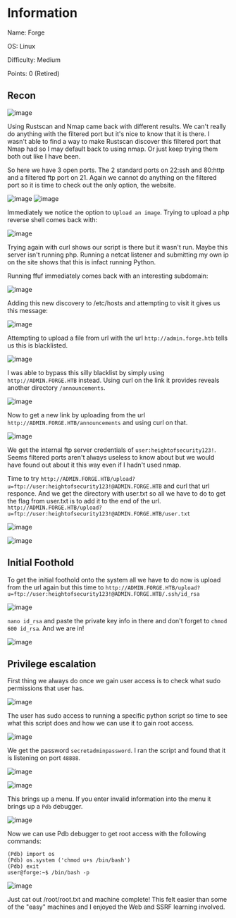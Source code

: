 # Information

Name: Forge

OS: Linux

Difficulty: Medium

Points: 0 (Retired)

## Recon

![image](https://user-images.githubusercontent.com/43668197/150809394-c7fd83c5-e3b4-4212-839a-3625e1eb4beb.png)

Using Rustscan and Nmap came back with different results. We can't really do anything with the filtered port but it's nice to know that it is there. I wasn't able to find a way 
to make Rustscan discover this filtered port that Nmap had so I may default back to using nmap. Or just keep trying them both out like I have been.

So here we have 3 open ports. The 2 standard ports on 22:ssh and 80:http and a filtered ftp port on 21. Again we cannot do anything on the filtered port so it is time to check 
out the only option, the website.

![image](https://user-images.githubusercontent.com/43668197/150812506-ff05cd3c-2d53-4535-a21f-a29272249914.png)
![image](https://user-images.githubusercontent.com/43668197/150812599-c7f4001d-b579-48f5-8954-79676db244bb.png)

Immediately we notice the option to `Upload an image`. Trying to upload a php reverse shell comes back with:

![image](https://user-images.githubusercontent.com/43668197/150814615-cef39dac-121d-4cf1-bf4e-b38378117b04.png)

Trying again with curl shows our script is there but it wasn't run. Maybe this server isn't running php. Running a netcat listener and submitting my own ip on the site shows that 
this is infact running Python.

Running ffuf immediately comes back with an interesting subdomain:

![image](https://user-images.githubusercontent.com/43668197/150817737-30142a0f-f2c5-4099-b573-8e8716981263.png)

Adding this new discovery to /etc/hosts and attempting to visit it gives us this message:

![image](https://user-images.githubusercontent.com/43668197/150818137-6bf39a6c-b989-46f4-b305-3824033fa7ca.png)

Attempting to upload a file from url with the url `http://admin.forge.htb` tells us this is blacklisted.

![image](https://user-images.githubusercontent.com/43668197/150818622-734b1385-bbfe-4635-8876-cb046bf63ca8.png)

I was able to bypass this silly blacklist by simply using `http://ADMIN.FORGE.HTB` instead. Using curl on the link it provides reveals another directory `/announcements`.

![image](https://user-images.githubusercontent.com/43668197/150819024-29e067c9-c7a0-4833-9a26-82d08f988b3c.png)

Now to get a new link by uploading from the url `http://ADMIN.FORGE.HTB/announcements` and using curl on that. 

![image](https://user-images.githubusercontent.com/43668197/150819344-2a19e652-a23c-4e98-8ca6-02da6e5a200c.png)

We get the internal ftp server credentials of `user:heightofsecurity123!`. Seems filtered ports aren't always useless to know about but we would have found out about it this 
way even if I hadn't used nmap.

Time to try `http://ADMIN.FORGE.HTB/upload?u=ftp://user:heightofsecurity123!@ADMIN.FORGE.HTB` and curl that url responce. And we get the directory with user.txt so all we have 
to do to get the flag from user.txt is to add it to the end of the url. `http://ADMIN.FORGE.HTB/upload?u=ftp://user:heightofsecurity123!@ADMIN.FORGE.HTB/user.txt`

![image](https://user-images.githubusercontent.com/43668197/150821182-330a26b7-f9e1-43e1-b480-aa7c6c027d5e.png)

![image](https://user-images.githubusercontent.com/43668197/150821295-c4bf2cd0-82d7-45be-b2aa-09637f107d00.png)

## Initial Foothold

To get the initial foothold onto the system all we have to do now is upload from the url again but this time to
`http://ADMIN.FORGE.HTB/upload?u=ftp://user:heightofsecurity123!@ADMIN.FORGE.HTB/.ssh/id_rsa`

![image](https://user-images.githubusercontent.com/43668197/150821824-1f7a5c85-07ba-4858-92d6-76e1b535b27f.png)

`nano id_rsa` and paste the private key info in there and don't forget to `chmod 600 id_rsa`. And we are in!

![image](https://user-images.githubusercontent.com/43668197/150822241-ae05cc1f-53dd-42eb-adc6-835a51facf44.png)

## Privilege escalation

First thing we always do once we gain user access is to check what sudo permissions that user has.

![image](https://user-images.githubusercontent.com/43668197/150822438-60151cb2-a6b0-47e7-a97b-289e62b47281.png)

The user has sudo access to running a specific python script so time to see what this script does and how we can use it to gain root access.

![image](https://user-images.githubusercontent.com/43668197/150822867-f31e3f8c-cdf2-4b5c-bb23-f6c9d3f19aa0.png)

We get the password `secretadminpassword`. I ran the script and found that it is listening on port `48888`.

![image](https://user-images.githubusercontent.com/43668197/150823261-7513b501-da5e-4f70-b988-9fb68d303bd3.png)

![image](https://user-images.githubusercontent.com/43668197/150823655-1201fa23-6c34-458a-a2ea-aebcf647aa36.png)

This brings up a menu. If you enter invalid information into the menu it brings up a `Pdb` debugger.

![image](https://user-images.githubusercontent.com/43668197/150823907-730c8c41-56a2-4fac-830b-0a3accb740b3.png)

Now we can use Pdb debugger to get root access with the following commands:

```
(Pdb) import os
(Pdb) os.system ('chmod u+s /bin/bash')
(Pdb) exit
user@forge:~$ /bin/bash -p
```

![image](https://user-images.githubusercontent.com/43668197/150824552-09caeef4-1ffc-416a-8379-379d27f13b4d.png)

Just cat out /root/root.txt and machine complete! This felt easier than some of the "easy" machines and I enjoyed the Web and SSRF learning involved.



